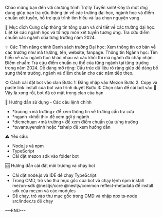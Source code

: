 Chào mừng bạn đến với chương trình Trợ lý Tuyển sinh! Đây là một ứng dụng giúp bạn tra cứu thông tin về các trường đại học, ngành học và điểm chuẩn xét tuyển, hỗ trợ quá trình tìm hiểu và lựa chọn nguyện vọng.

🎯 Mục đích
Cung cấp thông tin tổng quan và chi tiết về các trường đại học.
Liệt kê các ngành học và tổ hợp môn xét tuyển tương ứng.
Tra cứu điểm chuẩn các ngành của từng trường năm 2024.

✨ Các Tính năng chính
Danh sách trường Đại học: Xem thông tin cơ bản về các trường như mã trường, tên, website, fanpage.
Thông tin Ngành học: Tìm hiểu về các ngành học khác nhau và các khối thi mà ngành đó chấp nhận.
Điểm chuẩn: Tra cứu điểm chuẩn cụ thể của từng ngành tại từng trường trong năm 2024.
Dễ dàng mở rộng: Cấu trúc dữ liệu rõ ràng giúp dễ dàng bổ sung thêm trường, ngành và điểm chuẩn cho các năm tiếp theo.

⚙️ Cách cài đặt bot vào clan
Bước 1: Đăng nhập vào Mezon
Bước 2: Copy và paste link install của bot vào trình duyệt
Bước 3: Chọn clan để cài bot vào
💫 Vậy là xong rồi, bot đã có mặt trong clan của bạn

🔰 Hướng dẫn sử dụng - Các câu lệnh chính
- *truong <mã trường> để xem thông tin về trường cần tra cứu
- *nganh <khối thi> để xem gợi ý ngành
- *diemchuan <mã trường> để xem điểm chuẩn của từng trường
- *tuvantuyensinh hoặc *tshelp để xem hướng dẫn

⚠️ Yêu cầu:
- Node.js và npm
- TypeScript
- Cài đặt mezon sdk vào folder bot

🆘 Hướng dẫn cài đặt môi trường và chạy bot
- Cài đặt node.js và IDE để chạy TypeScript
- Trong CMD, trỏ vào thư mục gốc của bot và chạy lệnh npm install mezon-sdk @nestjs/core @nestjs/common reflect-metadata để install sdk của mezon và các modules
- Để chạy, trỏ vào thư mục gốc trong CMD và nhập npx ts-node src/index.ts để chạy

---END---
